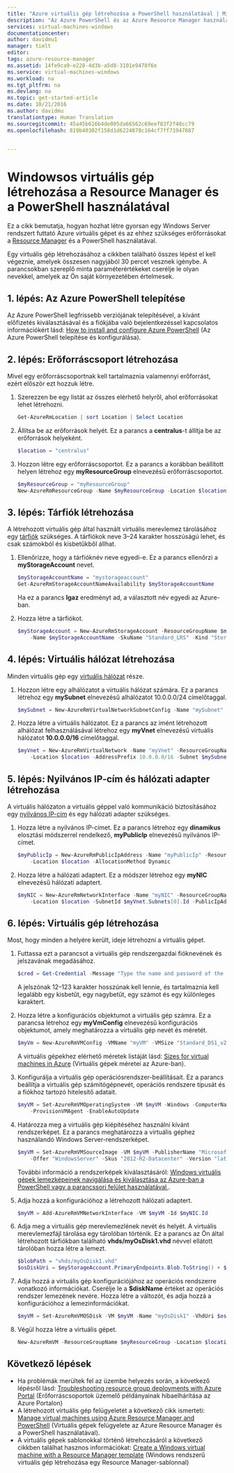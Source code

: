 ```yaml
---
title: "Azure virtuális gép létrehozása a PowerShell használatával | Microsoft Docs"
description: "Az Azure PowerShell és az Azure Resource Manager használatával egyszerűen létrehozhat egy új, Windows Server rendszerű virtuális gépet."
services: virtual-machines-windows
documentationcenter: 
author: davidmu1
manager: timlt
editor: 
tags: azure-resource-manager
ms.assetid: 14fe9ca9-e228-4d3b-a5d8-3101e9478f6e
ms.service: virtual-machines-windows
ms.workload: na
ms.tgt_pltfrm: na
ms.devlang: na
ms.topic: get-started-article
ms.date: 10/21/2016
ms.author: davidmu
translationtype: Human Translation
ms.sourcegitcommit: 45a45b616b4de005da66562c69eef83f2f48cc79
ms.openlocfilehash: 819b40302f158d1d6224878c164cf7ff71947887


---
```

# <a name="create-a-windows-vm-using-resource-manager-and-powershell"></a>Windowsos virtuális gép létrehozása a Resource Manager és a PowerShell használatával
Ez a cikk bemutatja, hogyan hozhat létre gyorsan egy Windows Server rendszert futtató Azure virtuális gépet és az ehhez szükséges erőforrásokat a [Resource Manager](../azure-resource-manager/resource-group-overview.md) és a PowerShell használatával. 

Egy virtuális gép létrehozásához a cikkben található összes lépést el kell végeznie, amelyek összesen nagyjából 30 percet vesznek igénybe. A parancsokban szereplő minta paraméterértékeket cserélje le olyan nevekkel, amelyek az Ön saját környezetében értelmesek.

## <a name="step-1-install-azure-powershell"></a>1. lépés: Az Azure PowerShell telepítése
Az Azure PowerShell legfrissebb verziójának telepítésével, a kívánt előfizetés kiválasztásával és a fiókjába való bejelentkezéssel kapcsolatos információkért lásd: [How to install and configure Azure PowerShell](/powershell/azureps-cmdlets-docs) (Az Azure PowerShell telepítése és konfigurálása).

## <a name="step-2-create-a-resource-group"></a>2. lépés: Erőforráscsoport létrehozása
Mivel egy erőforráscsoportnak kell tartalmaznia valamennyi erőforrást, ezért először ezt hozzuk létre.  

1. Szerezzen be egy listát az összes elérhető helyről, ahol erőforrásokat lehet létrehozni.
   
    ```powershell
    Get-AzureRmLocation | sort Location | Select Location
    ```
2. Állítsa be az erőforrások helyét. Ez a parancs a **centralus**-t állítja be az erőforrások helyeként.
   
    ```powershell
    $location = "centralus"
    ```
3. Hozzon létre egy erőforráscsoportot. Ez a parancs a korábban beállított helyen létrehoz egy **myResourceGroup** elnevezésű erőforráscsoportot.
   
    ```powershell
    $myResourceGroup = "myResourceGroup"
    New-AzureRmResourceGroup -Name $myResourceGroup -Location $location
    ```

## <a name="step-3-create-a-storage-account"></a>3. lépés: Tárfiók létrehozása
A létrehozott virtuális gép által használt virtuális merevlemez tárolásához egy [tárfiók](../storage/storage-introduction.md) szükséges. A tárfiókok neve 3–24 karakter hosszúságú lehet, és csak számokból és kisbetűkből állhat.

1. Ellenőrizze, hogy a tárfióknév neve egyedi-e. Ez a parancs ellenőrzi a **myStorageAccount** nevet.
   
    ```powershell
    $myStorageAccountName = "mystorageaccount"
    Get-AzureRmStorageAccountNameAvailability $myStorageAccountName
    ```
   
    Ha ez a parancs **Igaz** eredményt ad, a választott név egyedi az Azure-ban. 
2. Hozza létre a tárfiókot.
   
    ```powershell    
    $myStorageAccount = New-AzureRmStorageAccount -ResourceGroupName $myResourceGroup `
        -Name $myStorageAccountName -SkuName "Standard_LRS" -Kind "Storage" -Location $location
    ```

## <a name="step-4-create-a-virtual-network"></a>4. lépés: Virtuális hálózat létrehozása
Minden virtuális gép egy [virtuális hálózat](../virtual-network/virtual-networks-overview.md) része.

1. Hozzon létre egy alhálózatot a virtuális hálózat számára. Ez a parancs létrehoz egy **mySubnet** elnevezésű alhálózatot 10.0.0.0/24 címelőtaggal.
   
    ```powershell
    $mySubnet = New-AzureRmVirtualNetworkSubnetConfig -Name "mySubnet" -AddressPrefix 10.0.0.0/24
    ```
2. Hozza létre a virtuális hálózatot. Ez a parancs az imént létrehozott alhálózat felhasználásával létrehoz egy **myVnet** elnevezésű virtuális hálózatot **10.0.0.0/16** címelőtaggal.
   
    ```powershell
    $myVnet = New-AzureRmVirtualNetwork -Name "myVnet" -ResourceGroupName $myResourceGroup `
        -Location $location -AddressPrefix 10.0.0.0/16 -Subnet $mySubnet
    ```

## <a name="step-5-create-a-public-ip-address-and-network-interface"></a>5. lépés: Nyilvános IP-cím és hálózati adapter létrehozása
A virtuális hálózaton a virtuális géppel való kommunikáció biztosításához egy [nyilvános IP-cím](../virtual-network/virtual-network-ip-addresses-overview-arm.md) és egy hálózati adapter szükséges.

1. Hozza létre a nyilvános IP-címet. Ez a parancs létrehoz egy **dinamikus** elosztási módszerrel rendelkező, **myPublicIp** elnevezésű nyilvános IP-címet.
   
    ```powershell
    $myPublicIp = New-AzureRmPublicIpAddress -Name "myPublicIp" -ResourceGroupName $myResourceGroup `
        -Location $location -AllocationMethod Dynamic
    ```
2. Hozza létre a hálózati adaptert. Ez a módszer létrehoz egy **myNIC** elnevezésű hálózati adaptert.
   
    ```powershell
    $myNIC = New-AzureRmNetworkInterface -Name "myNIC" -ResourceGroupName $myResourceGroup `
        -Location $location -SubnetId $myVnet.Subnets[0].Id -PublicIpAddressId $myPublicIp.Id
    ```

## <a name="step-6-create-a-virtual-machine"></a>6. lépés: Virtuális gép létrehozása
Most, hogy minden a helyére került, ideje létrehozni a virtuális gépet.

1. Futtassa ezt a parancsot a virtuális gép rendszergazdai fióknevének és jelszavának megadásához.

    ```powershell
    $cred = Get-Credential -Message "Type the name and password of the local administrator account."
    ```
   
    A jelszónak 12–123 karakter hosszúnak kell lennie, és tartalmaznia kell legalább egy kisbetűt, egy nagybetűt, egy számot és egy különleges karaktert. 
2. Hozza létre a konfigurációs objektumot a virtuális gép számra. Ez a parancsa létrehoz egy **myVmConfig** elnevezésű konfigurációs objektumot, amely meghatározza a virtuális gép nevét és méretét.
   
    ```powershell
    $myVm = New-AzureRmVMConfig -VMName "myVM" -VMSize "Standard_DS1_v2"
    ```
   
    A virtuális gépekhez elérhető méretek listáját lásd: [Sizes for virtual machines in Azure](virtual-machines-windows-sizes.md?toc=%2fazure%2fvirtual-machines%2fwindows%2ftoc.json) (Virtuális gépek méretei az Azure-ban).
3. Konfigurálja a virtuális gép operációsrendszer-beállításait. Ez a parancs beállítja a virtuális gép számítógépnevét, operációs rendszere típusát és a fiókhoz tartozó hitelesítő adatait.
   
    ```powershell
    $myVM = Set-AzureRmVMOperatingSystem -VM $myVM -Windows -ComputerName "myVM" -Credential $cred `
        -ProvisionVMAgent -EnableAutoUpdate
    ```
4. Határozza meg a virtuális gép kiépítéséhez használni kívánt rendszerképet. Ez a parancs meghatározza a virtuális géphez használandó Windows Server-rendszerképet. 
   
    ```powershell
    $myVM = Set-AzureRmVMSourceImage -VM $myVM -PublisherName "MicrosoftWindowsServer" `
        -Offer "WindowsServer" -Skus "2012-R2-Datacenter" -Version "latest"
    ```
   
    További információ a rendszerképek kiválasztásáról: [Windows virtuális gépek lemezképeinek navigálása és kiválasztása az Azure-ban a PowerShell vagy a parancssori felület használatával ](virtual-machines-windows-cli-ps-findimage.md?toc=%2fazure%2fvirtual-machines%2fwindows%2ftoc.json).
5. Adja hozzá a konfigurációhoz a létrehozott hálózati adaptert.
   
    ```powershell
    $myVM = Add-AzureRmVMNetworkInterface -VM $myVM -Id $myNIC.Id
    ```
6. Adja meg a virtuális gép merevlemezlének nevét és helyét. A virtuális merevlemezfájl tárolása egy tárolóban történik. Ez a parancs az Ön által létrehozott tárfiókban található **vhds/myOsDisk1.vhd** névvel ellátott tárolóban hozza létre a lemezt.
   
    ```powershell
    $blobPath = "vhds/myOsDisk1.vhd"
    $osDiskUri = $myStorageAccount.PrimaryEndpoints.Blob.ToString() + $blobPath
    ```
7. Adja hozzá a virtuális gép konfigurációjához az operációs rendszerre vonatkozó információkat. Cserélje le a **$diskName** értéket az operációs rendszer lemezének nevére. Hozza létre a változót, és adja hozzá a konfigurációhoz a lemezinformációkat.
   
    ```powershell
    $myVM = Set-AzureRmVMOSDisk -VM $myVM -Name "myOsDisk1" -VhdUri $osDiskUri -CreateOption fromImage
    ```
8. Végül hozza létre a virtuális gépet.
   
    ```powershell
    New-AzureRmVM -ResourceGroupName $myResourceGroup -Location $location -VM $myVM
    ```

## <a name="next-steps"></a>Következő lépések
* Ha problémák merültek fel az üzembe helyezés során, a következő lépésről lásd: [Troubleshooting resource group deployments with Azure Portal](../resource-manager-troubleshoot-deployments-portal.md) (Erőforráscsoportok üzemelő példányainak hibaelhárítása az Azure Portalon)
* A létrehozott virtuális gép felügyeletét a következő cikk ismerteti: [Manage virtual machines using Azure Resource Manager and PowerShell](virtual-machines-windows-ps-manage.md?toc=%2fazure%2fvirtual-machines%2fwindows%2ftoc.json) (Virtuális gépek felügyelete az Azure Resource Manager és a PowerShell használatával).
* A virtuális gépek sablonokkal történő létrehozásáról a következő cikkben találhat hasznos információkat: [Create a Windows virtual machine with a Resource Manager template](virtual-machines-windows-ps-template.md?toc=%2fazure%2fvirtual-machines%2fwindows%2ftoc.json) (Windows rendszerű virtuális gép létrehozása egy Resource Manager-sablonnal)




<!--HONumber=Dec16_HO2-->


